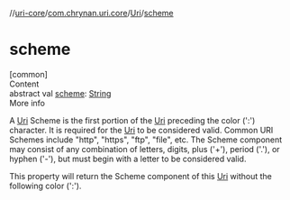 //[uri-core](../../../index.md)/[com.chrynan.uri.core](../index.md)/[Uri](index.md)/[scheme](scheme.md)



# scheme  
[common]  
Content  
abstract val [scheme](scheme.md): [String](https://kotlinlang.org/api/latest/jvm/stdlib/kotlin/-string/index.html)  
More info  


A [Uri](index.md) Scheme is the first portion of the [Uri](index.md) preceding the color (':') character. It is required for the [Uri](index.md) to be considered valid. Common URI Schemes include "http", "https", "ftp", "file", etc. The Scheme component may consist of any combination of letters, digits, plus ('+'), period ('.'), or hyphen ('-'), but must begin with a letter to be considered valid.



This property will return the Scheme component of this [Uri](index.md) without the following color (':').

  



